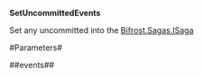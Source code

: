 **SetUncommittedEvents**

Set any uncommitted into the [Bifrost.Sagas.ISaga](Bifrost.Sagas.ISaga)

#Parameters#


##events##

